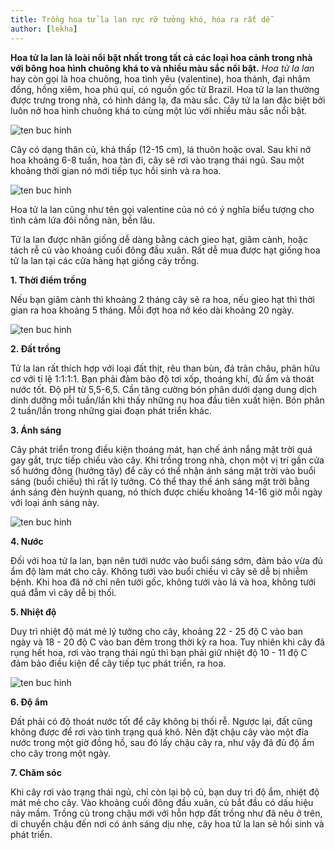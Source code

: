 ```yaml
---
title: Trồng hoa tử la lan rực rỡ tưởng khó, hóa ra rất dễ
author: [lekha]
---
```

**Hoa tử la lan là loài nổi bật nhất trong tất cả các loại hoa cảnh trong nhà với bông hoa hình chuông khá to và nhiều màu sắc nổi bật.**
*Hoa tử la lan* hay còn gọi là hoa chuông, hoa tình yêu (valentine), hoa thánh, đại nhâm đồng, hồng xiêm, hoa phú quí, có nguồn gốc từ Brazil. Hoa tử la lan thường được trưng trong nhà, có hình dáng lạ, đa màu sắc. Cây tử la lan đặc biệt bởi luôn nở hoa hình chuông khá to cùng một lúc với nhiều màu sắc nổi bật.

![ten buc hinh](https://eva-img.24hstatic.com/upload/4-2017/images/2017-11-20/hoa-tu-la-lan---loai-hoa-tuong-trung-cho-tinh-yeu-befd86b32b48cf8-1511147119-915-width660height460.jpg "ten buc hinh")

Cây có dạng thân củ, khá thấp (12-15 cm), lá thuôn hoặc oval. Sau khi nở hoa khoảng 6-8 tuần, hoa tàn đi, cây sẽ rơi vào trạng thái ngủ. Sau một khoảng thời gian nó mới tiếp tục hồi sinh và ra hoa. 

![ten buc hinh](https://eva-img.24hstatic.com/upload/4-2017/images/2017-11-20/hoa-tu-la-lan---loai-hoa-tuong-trung-cho-tinh-yeu-05a80021ddc61a6-1511147131-801-width660height684.jpg "ten buc hinh")

Hoa tử la lan cũng như tên gọi valentine của nó có ý nghĩa biểu tượng cho tình cảm lứa đôi nồng nàn, bền lâu.

Tử la lan được nhân giống dễ dàng bằng cách gieo hạt, giâm cành, hoặc tách rễ củ vào khoảng cuối đông đầu xuân. Rất dễ mua được hạt giống hoa tử la lan tại các cửa hàng hạt giống cây trồng. 

**1. Thời điểm trồng**

Nếu bạn giâm cành thì khoảng 2 tháng cây sẽ ra hoa, nếu gieo hạt thì thời gian ra hoa khoảng 5 tháng. Mỗi đợt hoa nở kéo dài khoảng 20 ngày. 

![ten buc hinh](https://eva-img.24hstatic.com/upload/4-2017/images/2017-11-20/hoa-tu-la-lan---loai-hoa-tuong-trung-cho-tinh-yeu-hoa-tu-la-lan11-1511147225-845-width660height495.jpg "ten buc hinh")

**2. Đất trồng** 

Tử la lan rất thích hợp với loại đất thịt, rêu than bùn, đá trân châu, phân hữu cơ với tỉ lệ 1:1:1:1. Bạn phải đảm bảo độ tơi xốp, thoáng khí, đủ ẩm và thoát nước tốt. Độ pH từ 5,5-6,5. Cần tăng cường bón phân dưới dạng dung dịch dinh dưỡng mỗi tuần/lần khi thấy những nụ hoa đầu tiên xuất hiện. Bón phân 2 tuần/lần trong những giai đoạn phát triển khác.

**3. Ánh sáng** 

Cây phát triển trong điều kiện thoáng mát, hạn chế ánh nắng mặt trời quá gay gắt, trực tiếp chiếu vào cây. Khi trồng trong nhà, chọn một vị trí gần cửa sổ hướng đông (hướng tây) để cây có thể nhận ánh sáng mặt trời vào buổi sáng (buổi chiều) thì rất lý tưởng. Có thể thay thế ánh sáng mặt trời bằng ánh sáng đèn huỳnh quang, nó thích được chiếu khoảng 14-16 giờ mỗi ngày với loại ánh sáng này.

![ten buc hinh](https://eva-img.24hstatic.com/upload/4-2017/images/2017-11-20/hoa-tu-la-lan---loai-hoa-tuong-trung-cho-tinh-yeu-hat-giong-hoa-tu-la-lan-4-1511147287-832-width660height660.jpg "ten buc hinh")

**4. Nước** 

Đối với hoa tử la lan, bạn nên tưới nước vào buổi sáng sớm, đảm bảo vừa đủ ẩm độ làm mát cho cây. Không tưới vào buổi chiều vì cây sẽ dễ bị nhiễm bệnh. Khi hoa đã nở chỉ nên tưới gốc, không tưới vào lá và hoa, không tưới quá đẫm vì cây dễ bị thối.

**5. Nhiệt độ**

Duy trì nhiệt độ mát mẻ lý tưởng cho cây, khoảng 22 - 25 độ C vào ban ngày và 18 - 20 độ C vào ban đêm trong thời kỳ ra hoa. Tuy nhiên khi cây đã rụng hết hoa, rơi vào trạng thái ngủ thì bạn phải giữ nhiệt độ 10 - 11 độ C đảm bảo điều kiện để cây tiếp tục phát triển, ra hoa. 

![ten buc hinh](https://eva-img.24hstatic.com/upload/4-2017/images/2017-11-20/hoa-tu-la-lan---loai-hoa-tuong-trung-cho-tinh-yeu-hoa_tu_la_lan-1511147355-801-width660height495.jpg "ten buc hinh")

**6. Độ ẩm** 

Đất phải có độ thoát nước tốt để cây không bị thối rễ. Ngược lại, đất cũng không được để rơi vào tình trạng quá khô. Nên đặt chậu cây vào một đĩa nước trong một giờ đồng hồ, sau đó lấy chậu cây ra, như vậy đã đủ độ ẩm cho cây trong một ngày. 

**7. Chăm sóc**

Khi cây rơi vào trạng thái ngủ, chỉ còn lại bộ củ, bạn duy trì độ ẩm, nhiệt độ mát mẻ cho cây. Vào khoảng cuối đông đầu xuân, củ bắt đầu có dấu hiệu nảy mầm. Trồng củ trong chậu mới với hỗn hợp đất trồng như đã nêu ở trên, di chuyển chậu đến nơi có ánh sáng dịu nhẹ, cây hoa tử la lan sẽ hồi sinh và phát triển.
